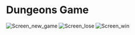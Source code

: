# Dungeons Game
![Screen_new_game](https://user-images.githubusercontent.com/94396401/151676883-6e73827b-169a-434f-9c6a-f835d37c22be.png)
![Screen_lose](https://user-images.githubusercontent.com/94396401/151676887-2afa4987-c489-4aee-8d76-8b871d0daa6e.png)
![Screen_win](https://user-images.githubusercontent.com/94396401/151676890-a5622958-fd9d-4463-a730-52e49559d095.png)
